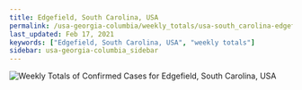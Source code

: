 ```yaml
---
title: Edgefield, South Carolina, USA
permalink: /usa-georgia-columbia/weekly_totals/usa-south_carolina-edgefield-weekly_totals.html
last_updated: Feb 17, 2021
keywords: ["Edgefield, South Carolina, USA", "weekly totals"]
sidebar: usa-georgia-columbia_sidebar
---
```


![Weekly Totals of Confirmed Cases for Edgefield, South Carolina, USA](/covid_tracker/images/graphs/usa-south_carolina-edgefield-weekly_totals_graph.png)

